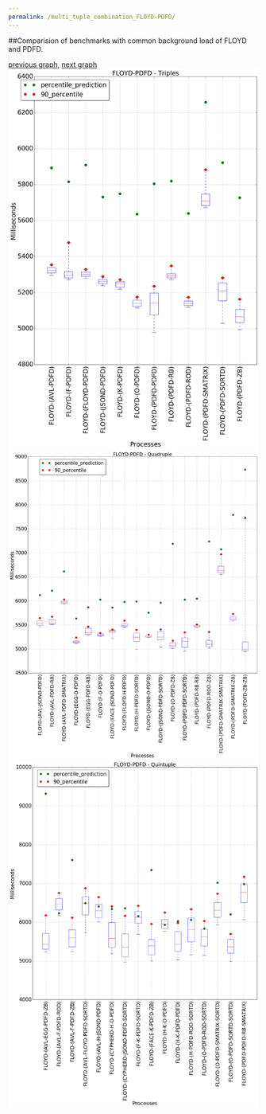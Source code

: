 ```yaml
---
permalink: /multi_tuple_combination_FLOYD-PDFD/
---
```


##Comparision of benchmarks with common background load of FLOYD and PDFD.

[previous graph](../multi_tuple_combination_FLOYD-O/), [next graph](../multi_tuple_combination_FLOYD-RB/)
![graph figure](./images/triple/FLOYD/FLOYD-PDFD_box.png)![graph figure](./images/quadruple/FLOYD/FLOYD-PDFD_box.png)![graph figure](./images/quintuple/FLOYD/FLOYD-PDFD_box.png)